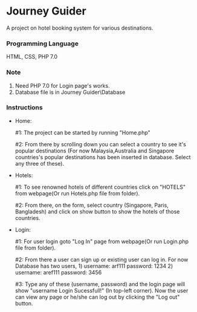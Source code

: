 # Journey Guider
A project on hotel booking system for various destinations.

### Programming Language
HTML, CSS, PHP 7.0

### Note 
1) Need PHP 7.0 for Login page's works.
2) Database file is in Journey Guider\Database  

### Instructions
- Home: 
    
     #1: The project can be started by running "Home.php"

     #2: From there by scrolling down you can select a country to see it's popular destinations (For now Malaysia,Australia and Singapore countries's popular destinations has been inserted in database. Select any three of these).

- Hotels:
    
    #1: To see renowned hotels of different countries click on "HOTELS" from webpage(Or run Hotels.php file from folder).

    #2: From there, on the form, select country (Singapore, Paris, Bangladesh) and click on show button to show the hotels  of those countries.

- Login:
   
   #1: For user login goto "Log In" page from webpage(Or run Login.php file from folder).
   
   #2: From there a user can sign up or existing user can log in. For now Database has two users, 
       1) username: arf111
          password: 1234
       2) username: aref111
          password: 3456
          
   #3: Type any of these (username, password) and the login page will show "username Login Sucessfull!" (In top-left corner). Now the user can view any page or he/she can log out by clicking the "Log out" button.


        
